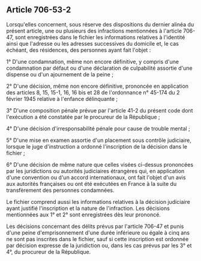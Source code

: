 Article 706-53-2
----
Lorsqu'elles concernent, sous réserve des dispositions du dernier alinéa du
présent article, une ou plusieurs des infractions mentionnées à l'article
706-47, sont enregistrées dans le fichier les informations relatives à
l'identité ainsi que l'adresse ou les adresses successives du domicile et, le
cas échéant, des résidences, des personnes ayant fait l'objet :

1° D'une condamnation, même non encore définitive, y compris d'une condamnation
par défaut ou d'une déclaration de culpabilité assortie d'une dispense ou d'un
ajournement de la peine ;

2° D'une décision, même non encore définitive, prononcée en application des
articles 8, 15, 15-1, 16, 16 bis et 28 de l'ordonnance n° 45-174 du 2 février
1945 relative à l'enfance délinquante ;

3° D'une composition pénale prévue par l'article 41-2 du présent code dont
l'exécution a été constatée par le procureur de la République ;

4° D'une décision d'irresponsabilité pénale pour cause de trouble mental ;

5° D'une mise en examen assortie d'un placement sous contrôle judiciaire,
lorsque le juge d'instruction a ordonné l'inscription de la décision dans le
fichier ;

6° D'une décision de même nature que celles visées ci-dessus prononcées par les
juridictions ou autorités judiciaires étrangères qui, en application d'une
convention ou d'un accord internationaux, ont fait l'objet d'un avis aux
autorités françaises ou ont été exécutées en France à la suite du transfèrement
des personnes condamnées.

Le fichier comprend aussi les informations relatives à la décision judiciaire
ayant justifié l'inscription et la nature de l'infraction. Les décisions
mentionnées aux 1° et 2° sont enregistrées dès leur prononcé.

Les décisions concernant des délits prévus par l'article 706-47 et punis d'une
peine d'emprisonnement d'une durée inférieure ou égale à cinq ans ne sont pas
inscrites dans le fichier, sauf si cette inscription est ordonnée par décision
expresse de la juridiction ou, dans les cas prévus par les 3° et 4°, du
procureur de la République.
